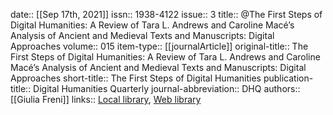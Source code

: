 date:: [[Sep 17th, 2021]]
issn:: 1938-4122
issue:: 3
title:: @The First Steps of Digital Humanities: A Review of Tara L. Andrews and Caroline Macé’s Analysis of Ancient and Medieval Texts and Manuscripts: Digital Approaches
volume:: 015
item-type:: [[journalArticle]]
original-title:: The First Steps of Digital Humanities: A Review of Tara L. Andrews and Caroline Macé’s Analysis of Ancient and Medieval Texts and Manuscripts: Digital Approaches
short-title:: The First Steps of Digital Humanities
publication-title:: Digital Humanities Quarterly
journal-abbreviation:: DHQ
authors:: [[Giulia Freni]]
links:: [Local library](zotero://select/groups/2386895/items/R39X5X3B), [Web library](https://www.zotero.org/groups/2386895/items/R39X5X3B)
